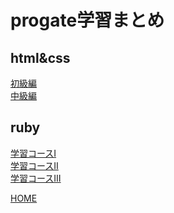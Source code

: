 # progate学習まとめ

## html&css
[初級編](00.front-end\00.html&css\html&css初級編)<br>
[中級編](00.front-end\00.html&css\html&css中級編)<br>

## ruby
[学習コースⅠ](01.back-end\00.ruby\ruby学習コースⅠ)<br>
[学習コースⅡ](01.back-end\00.ruby\ruby学習コースⅡ)<br>
[学習コースⅢ](01.back-end\00.ruby\ruby学習コースⅢ)<br>

[HOME](https://donmaicha.github.io/progateStudy/)